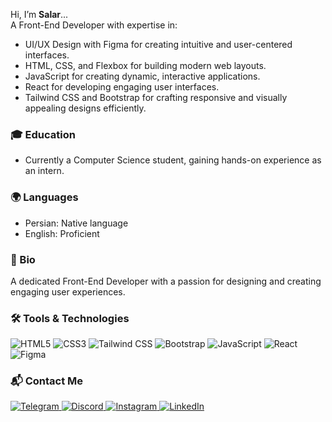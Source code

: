 <div dir="ltr" align="left">  
  
Hi, I’m **Salar**...  
A Front-End Developer with expertise in:  
- UI/UX Design with Figma for creating intuitive and user-centered interfaces.  
- HTML, CSS, and Flexbox for building modern web layouts.  
- JavaScript for creating dynamic, interactive applications.  
- React for developing engaging user interfaces.  
- Tailwind CSS and Bootstrap for crafting responsive and visually appealing designs efficiently.   

### 🎓 Education  
- Currently a Computer Science student, gaining hands-on experience as an intern.  

### 🌍 Languages  
- Persian: Native language  
- English: Proficient  

### 👤 Bio  
A dedicated Front-End Developer with a passion for designing and creating engaging user experiences.  

### 🛠️ Tools & Technologies  
<p>   
  <img src="https://img.shields.io/badge/HTML5-%23E34F26.svg?style=flat&logo=html5&logoColor=white" alt="HTML5" />  
  <img src="https://img.shields.io/badge/CSS3-%231572B6.svg?style=flat&logo=css3&logoColor=white" alt="CSS3" />  
  <img src="https://img.shields.io/badge/Tailwind_CSS-%2306B6D4.svg?style=flat&logo=tailwind-css&logoColor=white" alt="Tailwind CSS" />   
  <img src="https://img.shields.io/badge/Bootstrap-%237B83D3.svg?style=flat&logo=bootstrap&logoColor=white" alt="Bootstrap" />  
  <img src="https://img.shields.io/badge/JavaScript-%23F7DF1E.svg?style=flat&logo=javascript&logoColor=black" alt="JavaScript" />  
  <img src="https://img.shields.io/badge/React-%2361DAFB.svg?style=flat&logo=react&logoColor=black" alt="React" />   
  <img src="https://img.shields.io/badge/Figma-%23F24E1E.svg?style=flat&logo=figma&logoColor=white" alt="Figma" />  
</p>  

### 📬 Contact Me  
<p>  
  <a href="" target="_blank">  
    <img src="https://img.shields.io/badge/Telegram-%230077B5.svg?style=flat&logo=telegram&logoColor=white" alt="Telegram" />  
  </a>  
  <a href="" target="_blank">  
    <img src="https://img.shields.io/badge/Discord-%237289DA.svg?style=flat&logo=discord&logoColor=white" alt="Discord" />  
  </a>  
  <a href="" target="_blank">  
    <img src="https://img.shields.io/badge/Instagram-%23E1306C.svg?style=flat&logo=instagram&logoColor=white" alt="Instagram" />  
  </a>  
  <a href="https://www.linkedin.com/in/salar-khaje-arzani-982a7a347" target="_blank">  
    <img src="https://img.shields.io/badge/LinkedIn-%230A66C2.svg?style=flat&logo=linkedin&logoColor=white" alt="LinkedIn" />  
  </a>  
</p>  

</div>
